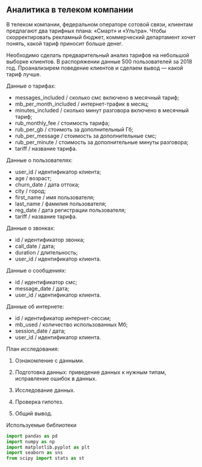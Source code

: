 ## Аналитика в телеком компании

В телеком компании, федеральном операторе сотовой связи, клиентам предлагают два тарифных плана: «Смарт» и «Ультра». Чтобы скорректировать рекламный бюджет, коммерческий департамент хочет понять, какой тариф приносит больше денег.

Необходимо сделать предварительный анализ тарифов на небольшой выборке клиентов. В распоряжении данные 500 пользователей за 2018 год. Проанализирем поведение клиентов и сделаем вывод — какой тариф лучше.

Данные о тарифах:
- messages_included / сколько смс включено в месячный тариф;
- mb_per_month_included / интернет-трафик в месяц;
- minutes_included / сколько минут разговора включено в месячный тариф;
- rub_monthly_fee / стоимость тарифа;
- rub_per_gb / стоимоть за дополнительный Гб;
- rub_per_message / стоимость за дополнительные смс;
- rub_per_minute / стоимость за дополнительные минуты разговора;
- tariff / название тарифа.

Данные о пользователях:
- user_id / идентификатор клиента;
- age / возраст;
- churn_date / дата оттока;
- city / город;
- first_name / имя пользователя;
- last_name	/ фамилия пользователя;
- reg_date / дата регистрации пользователя;
- tariff / название тарифа.

Данные о звонках:
- id / идентификатор звонка;
- call_date	/ дата;
- duration / длительность;
- user_id / идентификатор клиента.

Данные о сообщениях:
- id / идентификатор смс;
- message_date / дата;
- user_id / идентификатор клиента.

Данные об интернете:
- id / идентификатор интернет-сессии;
- mb_used / количество использованных Мб;
- session_date / дата;
- user_id / идентификатор клиента.

План исследования: 

1) Ознакомление с данными.

2) Подготовка данных: приведение данных к нужным типам, исправление ошибок в данных.

3) Исследование данных.

4) Проверка гипотез.

5) Общий вывод.

Используемые библиотеки

```python
import pandas as pd
import numpy as np
import matplotlib.pyplot as plt
import seaborn as sns
from scipy import stats as st
```